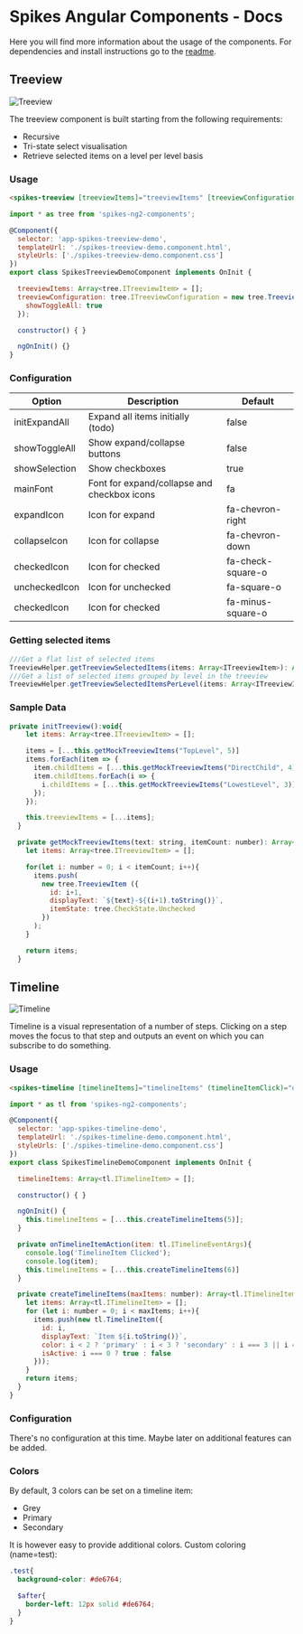 # Spikes Angular Components - Docs

Here you will find more information about the usage of the components.
For dependencies and install instructions go to the [readme](https://github.com/SpikesBE/AngularComponents).

## Treeview

![Treeview](/AngularComponents/img/SpikesTreeview.png "Treeview Sample")

The treeview component is built starting from the following requirements:
* Recursive
* Tri-state select visualisation
* Retrieve selected items on a level per level basis

### Usage

```html
<spikes-treeview [treeviewItems]="treeviewItems" [treeviewConfiguration]="treeviewConfiguration"></spikes-treeview>
```

```js
import * as tree from 'spikes-ng2-components';

@Component({
  selector: 'app-spikes-treeview-demo',
  templateUrl: './spikes-treeview-demo.component.html',
  styleUrls: ['./spikes-treeview-demo.component.css']
})
export class SpikesTreeviewDemoComponent implements OnInit {

  treeviewItems: Array<tree.ITreeviewItem> = [];
  treeviewConfiguration: tree.ITreeviewConfiguration = new tree.TreeviewConfiguration({
    showToggleAll: true
  });

  constructor() { }

  ngOnInit() {}
}
```
### Configuration

|Option|Description|Default|
|---|---|---|
|initExpandAll|Expand all items initially (todo)|false|
|showToggleAll|Show expand/collapse buttons|false|
|showSelection|Show checkboxes|true|
|mainFont|Font for expand/collapse and checkbox icons|fa|
|expandIcon|Icon for expand|fa-chevron-right|
|collapseIcon|Icon for collapse|fa-chevron-down|
|checkedIcon|Icon for checked|fa-check-square-o|
|uncheckedIcon|Icon for unchecked|fa-square-o|
|checkedIcon|Icon for checked|fa-minus-square-o|

### Getting selected items
```js
///Get a flat list of selected items
TreeviewHelper.getTreeviewSelectedItems(items: Array<ITreeviewItem>): Array<ITreeviewItem>
///Get a list of selected items grouped by level in the treeview
TreeviewHelper.getTreeviewSelectedItemsPerLevel(items: Array<ITreeviewItem>): Array<ITreeviewLevel>
```

### Sample Data

```js
private initTreeview():void{
    let items: Array<tree.ITreeviewItem> = [];

    items = [...this.getMockTreeviewItems("TopLevel", 5)]
    items.forEach(item => {
      item.childItems = [...this.getMockTreeviewItems("DirectChild", 4)];
      item.childItems.forEach(i => {
        i.childItems = [...this.getMockTreeviewItems("LowestLevel", 3)];
      });
    });

    this.treeviewItems = [...items];
  }

  private getMockTreeviewItems(text: string, itemCount: number): Array<tree.ITreeviewItem>{
    let items: Array<tree.ITreeviewItem> = [];

    for(let i: number = 0; i < itemCount; i++){
      items.push(
        new tree.TreeviewItem ({
          id: i+1,
          displayText: `${text}-${(i+1).toString()}`,
          itemState: tree.CheckState.Unchecked
        })
      );
    }

    return items;
  }
```

## Timeline

![Timeline](/AngularComponents/img/SpikesTimeline.png "Timeline Sample")

Timeline is a visual representation of a number of steps.
Clicking on a step moves the focus to that step and outputs an event on which you can subscribe to do something.

### Usage

```html
<spikes-timeline [timelineItems]="timelineItems" (timelineItemClick)="onTimelineItemAction($event)"></spikes-timeline>
```

```js
import * as tl from 'spikes-ng2-components';

@Component({
  selector: 'app-spikes-timeline-demo',
  templateUrl: './spikes-timeline-demo.component.html',
  styleUrls: ['./spikes-timeline-demo.component.css']
})
export class SpikesTimelineDemoComponent implements OnInit {

  timelineItems: Array<tl.ITimelineItem> = [];

  constructor() { }

  ngOnInit() {
    this.timelineItems = [...this.createTimelineItems(5)];
  }

  private onTimelineItemAction(item: tl.ITimelineEventArgs){
    console.log('TimelineItem Clicked');
    console.log(item);
    this.timelineItems = [...this.createTimelineItems(6)]
  }

  private createTimelineItems(maxItems: number): Array<tl.ITimelineItem>{
    let items: Array<tl.ITimelineItem> = [];
    for (let i: number = 0; i < maxItems; i++){
      items.push(new tl.TimelineItem({
        id: i,
        displayText: `Item ${i.toString()}`,
        color: i < 2 ? 'primary' : i < 3 ? 'secondary' : i === 3 || i === 5 ? 'test' : 'grey',
        isActive: i === 0 ? true : false
      }));
    }
    return items;
  }
}
```

### Configuration

There's no configuration at this time.
Maybe later on additional features can be added.

### Colors

By default, 3 colors can be set on a timeline item:
* Grey
* Primary
* Secondary

It is however easy to provide additional colors.
Custom coloring (name=test):

```scss
.test{
  background-color: #de6764;

  $after{
    border-left: 12px solid #de6764;
  }
}
```
